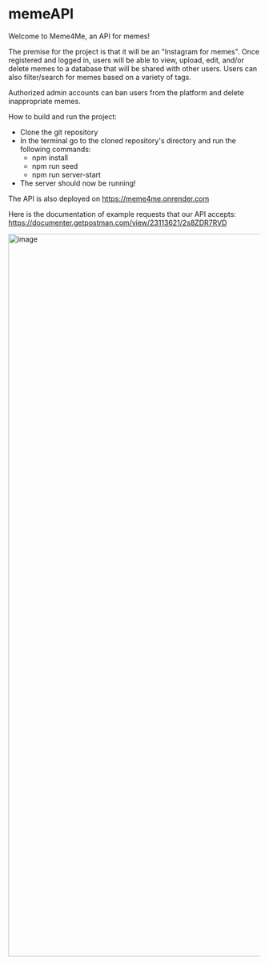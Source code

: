 # memeAPI

Welcome to Meme4Me, an API for memes!

The premise for the project is that it will be an "Instagram for memes". 
Once registered and logged in, users will be able to view, upload, edit, and/or delete memes to a database that will be shared with other users.
Users can also filter/search for memes based on a variety of tags.

Authorized admin accounts can ban users from the platform and delete inappropriate memes.

How to build and run the project:
  - Clone the git repository
  - In the terminal go to the cloned repository's directory and run the following commands:
    - npm install
    - npm run seed
    - npm run server-start
  - The server should now be running!
  
The API is also deployed on https://meme4me.onrender.com

Here is the documentation of example requests that our API accepts:
https://documenter.getpostman.com/view/23113621/2s8ZDR7RVD

<img width="1445" alt="image" src="https://user-images.githubusercontent.com/6026227/205164619-7e0efdbc-a1d9-46b0-851b-0cf02b77a41d.png">
